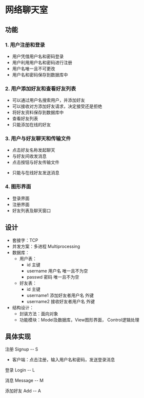 # 网络聊天室

## 功能

### 1. 用户注册和登录

* 用户凭借用户名和密码登录
* 用户利用用户名和密码进行注册
* 用户名唯一且不可更改
* 用户名和密码保存到数据库中

### 2. 用户添加好友和查看好友列表

* 可以通过用户名搜索用户，并添加好友
* 可以接收对方添加好友请求，决定接受还是拒绝
* 将好友资料保存到数据库中
* 查看好友列表
* 只能添加在线的好友

### 3. 用户与好友聊天和传输文件

* 点击好友名称发起聊天
* 与好友间收发消息
* 点击按钮与好友传输文件
<!-- * 群聊功能 -->
<!-- * 群共享文件 -->
<!-- * 将聊天记录保存到数据库中 -->
* 只能与在线好友发送消息

### 4. 图形界面

* 登录界面
* 注册界面
* 好友列表及聊天窗口
<!-- * 个人设置界面 -->
<!-- * 传输文件 -->
<!-- * 查看聊天记录 -->

<!-- ### 5. 查看聊天记录
* 点击按钮进入查看聊天记录界面
* 通过时间查找聊天记录
* 通过关键字查找聊天记录
* 通过用户名查找聊天记录 -->

## 设计

* 套接字：TCP
* 并发方案：多进程 Multiprocessing
* 数据库：
  * 用户表： 
    * id 主键
    * username 用户名 唯一且不为空
    * passwd 密码 唯一且不为空
    <!-- * 其他 -->
  * 好友表：
    * id 主键
    * username1 添加好友者用户名 外键
    * username2 接收好友者用户名 外键
  <!-- * 聊天记录表： -->
* 结构设计：
  * 封装方法：面向对象
  * 功能模块：Model及数据库，View图形界面， Control逻辑处理

## 具体实现

注册 Signup -- S

* 客户端：点击注册，输入用户名和密码，发送登录消息

登录 Login -- L

消息 Message -- M

添加好友 Add -- A

<!-- 删除好友 Delete -- D -->

<!-- 文件传输 File -- F -->